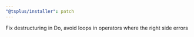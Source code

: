 ```yaml
---
"@tsplus/installer": patch
---
```


Fix destructuring in Do, avoid loops in operators where the right side errors
